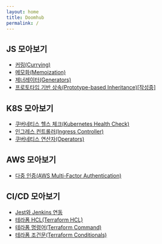 ```yaml
---
layout: home
title: Doomhub
permalink: /
---
```


## JS 모아보기
- [커링(Currying)][1]
- [메모화(Memoization)][2]
- [제너레이터(Generators)][3]
- [프로토타입 기반 상속(Prototype-based Inheritance)[작성중]][4]

## K8S 모아보기
- [쿠버네티스 헬스 체크(Kubernetes Health Check)][7]
- [인그레스 컨트롤러(Ingress Controller)][5]
- [쿠버네티스 연산자(Operators)][8]

## AWS 모아보기
- [다중 인증(AWS Multi-Factor Authentication)][6]

## CI/CD 모아보기
- [Jest와 Jenkins 연동][9]
- [테라폼 HCL(Terraform HCL)][11]
- [테라폼 명령어(Terraform Command)][12]
- [테라폼 조건문(Terraform Conditionals)][10]

[1]: https://doombtter.github.io/js/2023-06-10-Currying.html
[2]: https://doombtter.github.io/js/2023-06-10-Memoization.html
[3]: https://doombtter.github.io/js/2023-06-10-Generators.html
[4]: https://doombtter.github.io/js/2023-06-10-Prototype-based-Inheritance.html
[5]: https://doombtter.github.io/k8s/2023-06-10-IngressController.html
[6]: https://doombtter.github.io/aws/2023-06-10-MFA.html
[7]: https://doombtter.github.io/k8s/2023-06-10-HealthCheck.html
[8]: https://doombtter.github.io/k8s/2023-06-10-Operators.html
[9]: https://doombtter.github.io/cicd/2023-06-10-JestWithJenkins.html
[10]: https://doombtter.github.io/cicd/2023-06-10-Terraformifelse.html
[11]: https://doombtter.github.io/cicd/2023-06-10-HCL.html
[12]: https://doombtter.github.io/cicd/2023-06-10-TerraformCommand.html